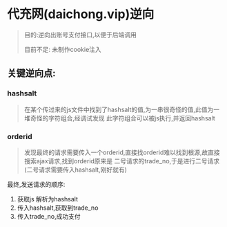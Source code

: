 # 代充网(daichong.vip)逆向
> 目的:逆向出账号支付接口,以便于后端调用
> 
> 目前不足: 未制作cookie注入
> 
> 
> 

## 关键逆向点:
### hashsalt
> 在某个传过来的js文件中找到了hashsalt的值,为一串很奇怪的值,此值为一堆奇怪的字符组合,经调试发现
> 此字符组合可以被js执行,并返回hashsalt


### orderid
> 发现最终的请求需要传入一个orderid,直接找orderid难以找到根源,故直接搜索ajax请求,找到orderid原来是
> 二号请求的trade_no,于是进行二号请求(二号请求需要传入hashsalt,刚好就有)


最终,发送请求的顺序:
1. 获取js 解析为hashsalt
2. 传入hashsalt,获取到trade_no
3. 传入trade_no,成功支付
